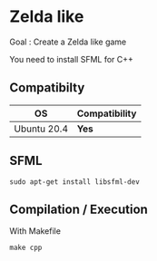 # Zelda like
Goal : Create a Zelda like game

You need to install SFML for C++

## Compatibilty
OS|Compatibility
--|-------------
Ubuntu 20.4|__Yes__
## SFML
```
sudo apt-get install libsfml-dev
```

## Compilation / Execution
With Makefile
```
make cpp
```